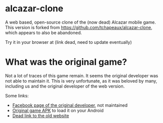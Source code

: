 # alcazar-clone
A web based, open-source clone of the (now dead) Alcazar mobile game. This version is forked from https://github.com/tchapeaux/alcazar-clone, which appears to also be abandoned.

Try it in your browser at (link dead, need to update eventually)

# What was the original game?
Not a lot of traces of this game remain. It seems the original developer was not able to maintain it. This is very unfortunate, as it was beloved by many, including us and the original developer of the web version.

Some links:
- [Facebook page of the original developer](https://www.facebook.com/theincrediblecompany), not maintained
- [Original game APK](https://www.apk4fun.com/games/com.theincrediblecompany.alcazar2/#description) to load it on your Android
- [Dead link to the old website](www.theincrediblecompany.com/try-alcazar)
